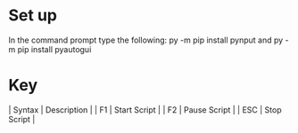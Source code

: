# Set up

In the command prompt type the following:
py -m pip install pynput and py -m pip install pyautogui

# Key

| Syntax | Description |
| F1 | Start Script |
| F2 | Pause Script |
| ESC | Stop Script |
